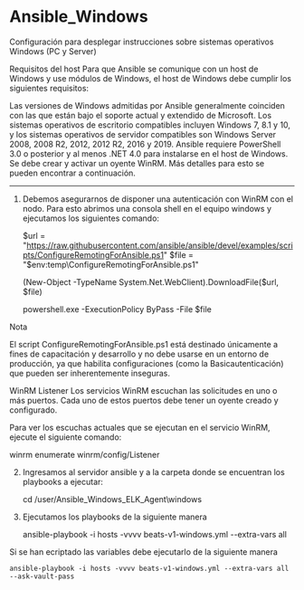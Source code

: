 # Ansible_Windows
Configuración para desplegar instrucciones sobre sistemas operativos Windows (PC y Server)


Requisitos del host 
Para que Ansible se comunique con un host de Windows y use módulos de Windows, el host de Windows debe cumplir los siguientes requisitos:

Las versiones de Windows admitidas por Ansible generalmente coinciden con las que están bajo el soporte actual y extendido de Microsoft. Los sistemas operativos de escritorio compatibles incluyen Windows 7, 8.1 y 10, y los sistemas operativos de servidor compatibles son Windows Server 2008, 2008 R2, 2012, 2012 R2, 2016 y 2019.
Ansible requiere PowerShell 3.0 o posterior y al menos .NET 4.0 para instalarse en el host de Windows.
Se debe crear y activar un oyente WinRM. Más detalles para esto se pueden encontrar a continuación.

----------------------------------------------------------------------------------------------------------------

1. Debemos asegurarnos de disponer una autenticación con WinRM con el nodo. Para esto abrimos una consola shell en el equipo windows y ejecutamos los siguientes comando:

    $url = "https://raw.githubusercontent.com/ansible/ansible/devel/examples/scripts/ConfigureRemotingForAnsible.ps1"
    $file = "$env:temp\ConfigureRemotingForAnsible.ps1"

    (New-Object -TypeName System.Net.WebClient).DownloadFile($url, $file)

    powershell.exe -ExecutionPolicy ByPass -File $file

Nota

El script ConfigureRemotingForAnsible.ps1 está destinado únicamente a fines de capacitación y desarrollo y no debe usarse en un entorno de producción, ya que habilita configuraciones (como la Basicautenticación) que pueden ser inherentemente inseguras.

WinRM Listener 
Los servicios WinRM escuchan las solicitudes en uno o más puertos. Cada uno de estos puertos debe tener un oyente creado y configurado.

Para ver los escuchas actuales que se ejecutan en el servicio WinRM, ejecute el siguiente comando:

winrm enumerate winrm/config/Listener

2. Ingresamos al servidor ansible y a la carpeta donde se encuentran los playbooks a ejecutar:

    cd /user/Ansible_Windows_ELK_Agent\windows

3. Ejecutamos los playbooks de la siguiente manera

    ansible-playbook -i hosts -vvvv beats-v1-windows.yml --extra-vars all

Si se han ecriptado las variables debe ejecutarlo de la siguiente manera 

    ansible-playbook -i hosts -vvvv beats-v1-windows.yml --extra-vars all --ask-vault-pass